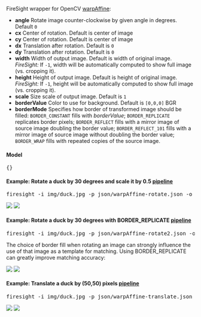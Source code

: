 FireSight wrapper for OpenCV [warpAffine](http://docs.opencv.org/modules/imgproc/doc/geometric_transformations.html#warpaffine):

* **angle** Rotate image counter-clockwise by given angle in degrees. Default `0`
* **cx** Center of rotation. Default is center of image
* **cy** Center of rotation. Default is center of image
* **dx** Translation after rotation. Default is `0`
* **dy** Translation after rotation. Default is `0`
* **width** Width of output image. Default is width of original image. _FireSight:_ If `-1`, width will be automatically computed to show full image (vs. cropping it).
* **height** Height of output image. Default is height of original image. _FireSight:_ If `-1`, height will be automatically computed to show full image (vs. cropping it).
* **scale** Size scale of output image. Default is `1`
* **borderValue** Color to use for background. Default is `[0,0,0]` BGR
* **borderMode** Specifies how border of transformed image should be filled: `BORDER_CONSTANT` fills with _borderValue_; `BORDER_REPLICATE` replicates border pixels; `BORDER_REFLECT` fills with a mirror image of source image doubling the border value; `BORDER_REFLECT_101` fills with a mirror image of source image without doubling the border value; `BORDER_WRAP` fills with repeated copies of the source image.

#### Model
<pre>{}</pre>

#### Example: Rotate a duck by 30 degrees and scale it by 0.5 [pipeline](https://github.com/firepick1/FireSight/blob/master/json/warpAffine-rotate.json)
<pre>firesight -i img/duck.jpg -p json/warpAffine-rotate.json -o target/warpAffine-rotate.jpg</pre>

<img src="https://github.com/firepick1/FireSight/blob/master/img/duck.jpg?raw=true">&nbsp;<img src="https://github.com/firepick1/FireSight/blob/master/img/warpAffine-rotate.jpg?raw=true">

#### Example: Rotate a duck by 30 degrees with BORDER_REPLICATE [pipeline](https://github.com/firepick1/FireSight/blob/master/json/warpAffine-rotate2.json)
<pre>firesight -i img/duck.jpg -p json/warpAffine-rotate2.json -o target/warpAffine-rotate2.jpg</pre>
The choice of border fill when rotating an image can strongly influence the use of that image as a template for matching. Using BORDER_REPLICATE can greatly improve matching accuracy:

<img src="https://github.com/firepick1/FireSight/blob/master/img/duck.jpg?raw=true">&nbsp;<img src="https://github.com/firepick1/FireSight/blob/master/img/warpAffine-rotate2.jpg?raw=true">

#### Example: Translate a duck by (50,50) pixels [pipeline](https://github.com/firepick1/FireSight/blob/master/json/warpAffine-translate.json)
<pre>firesight -i img/duck.jpg -p json/warpAffine-translate.json -o target/warpAffine-translate.jpg</pre>

<img src="https://github.com/firepick1/FireSight/blob/master/img/duck.jpg?raw=true">&nbsp;<img src="https://github.com/firepick1/FireSight/blob/master/img/warpAffine-translate.jpg?raw=true">